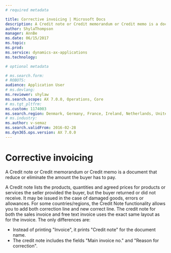 ```yaml
---
# required metadata

title: Corrective invoicing | Microsoft Docs
description: A Credit note or Credit memorandum or Credit memo is a document that reduce or eliminate the amount the buyer has to pay.
author: ShylaThompson
manager: AnnBe
ms.date: 06/15/2017
ms.topic: 
ms.prod: 
ms.service: dynamics-ax-applications
ms.technology: 

# optional metadata

# ms.search.form:  
# ROBOTS: 
audience: Application User
# ms.devlang: 
ms.reviewer: shylaw
ms.search.scope: AX 7.0.0, Operations, Core
# ms.tgt_pltfrm: 
ms.custom: 1174003
ms.search.region: Denmark, Germany, France, Ireland, Netherlands, United Kingdom
# ms.industry: 
ms.author: v-semaz
ms.search.validFrom: 2016-02-28
ms.dyn365.ops.version: AX 7.0.0
---
```


# Corrective invoicing

A Credit note or Credit memorandum or Credit memo is a document that reduce or eliminate the amount the buyer has to pay.

A Сredit note lists the products, quantities and agreed prices for products or services the seller provided the buyer, but the buyer returned or did not receive. It may be issued in the case of damaged goods, errors or allowances. For some countries/regions, the Credit Note functionality allows you to add both correction line and new correct line. The credit note for both the sales invoice and free text invoice uses the exact same layout as for the invoice. The only differences are:

-   Instead of printing "Invoice", it prints "Credit note" for the document name.
-   The credit note includes the fields "Main invoice no." and "Reason for correction".


